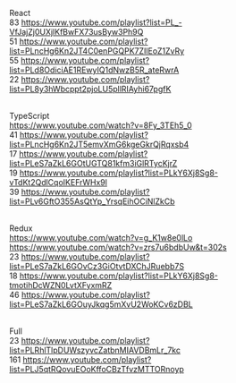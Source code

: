 React
<br/> 83 https://www.youtube.com/playlist?list=PL_-VfJajZj0UXjlKfBwFX73usByw3Ph9Q
<br/> 51 https://www.youtube.com/playlist?list=PLncHg6Kn2JT4C0enPGQPK7ZIlEoZ1ZvRy
<br/> 55 https://www.youtube.com/playlist?list=PLd8OdiciAE1REwyIQ1dNwzB5R_ateRwrA
<br/> 22 https://www.youtube.com/playlist?list=PL8y3hWbcppt2pjoLU5pllRIAyhi67pgfK


<br/> TypeScript
<br/> https://www.youtube.com/watch?v=8Fy_3TEh5_0
<br/> 41 https://www.youtube.com/playlist?list=PLncHg6Kn2JT5emvXmG6kgeGkrQjRqxsb4
<br/> 17 https://www.youtube.com/playlist?list=PLeS7aZkL6GOtUGTQ81kfm3iGlRTycKjrZ
<br/> 19 https://www.youtube.com/playlist?list=PLkY6Xj8Sg8-vTdKt2QdlCqoIKEFrWHx9l
<br/> 39 https://www.youtube.com/playlist?list=PLv6GftO355AsQtYp_YrsqEihOCiNlZkCb

<br/> Redux
<br/> https://www.youtube.com/watch?v=g_K1w8e0lLo
<br/> https://www.youtube.com/watch?v=zrs7u6bdbUw&t=302s
<br/> 23 https://www.youtube.com/playlist?list=PLeS7aZkL6GOvCz3GiOtvtDXChJRuebb7S
<br/> 18 https://www.youtube.com/playlist?list=PLkY6Xj8Sg8-tmotihDcWZN0LvtXFyxmRZ
<br/> 46 https://www.youtube.com/playlist?list=PLeS7aZkL6GOuyJkqg5mXvU2WoKCv6zDBL

<br/> Full
<br/> 23 https://www.youtube.com/playlist?list=PLRhlTlpDUWszyvcZatbnMIAVDBmLr_7kc
<br/> 161 https://www.youtube.com/playlist?list=PLJ5qtRQovuEOoKffoCBzTfvzMTTORnoyp
